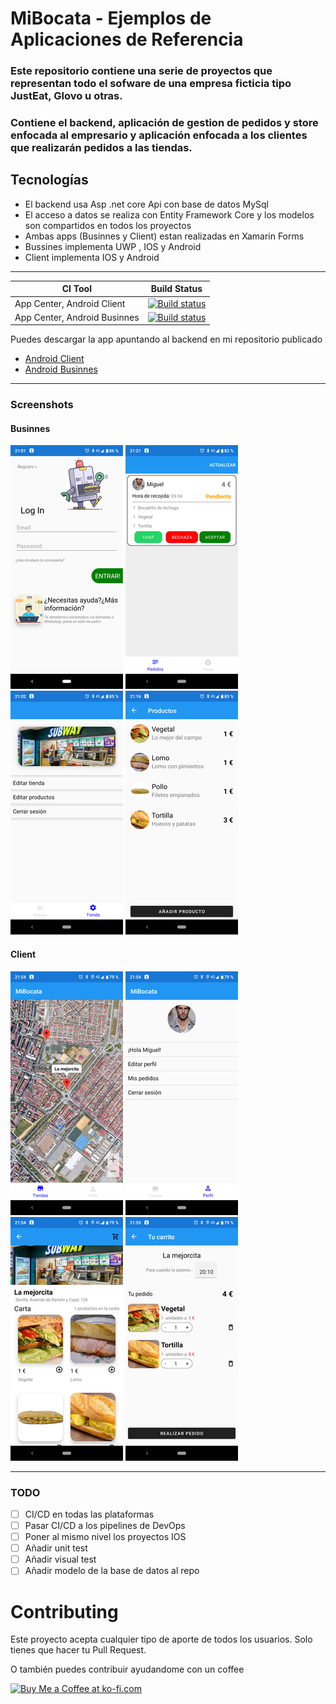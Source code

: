 # MiBocata - Ejemplos de Aplicaciones de Referencia

### Este repositorio contiene una serie de proyectos que representan todo el sofware de una empresa ficticia tipo JustEat, Glovo u otras.
### Contiene el backend, aplicación de gestion de pedidos y store enfocada al empresario y aplicación enfocada a los clientes que realizarán pedidos a las tiendas.

## Tecnologías
* El backend usa Asp .net core Api con base de datos MySql
* El acceso a datos se realiza con Entity Framework Core y los modelos son compartidos en todos los proyectos
* Ambas apps (Businnes y Client) estan realizadas en Xamarin Forms
* Bussines implementa UWP , IOS y Android
* Client implementa IOS y Android
------

|CI Tool                    |Build Status|
|---------------------------|---|
| App Center, Android Client    |  [![Build status](https://build.appcenter.ms/v0.1/apps/10197ac5-31b7-420c-8192-1c21b668a542/branches/master/badge)](https://appcenter.ms)|
| App Center, Android Businnes  | [![Build status](https://build.appcenter.ms/v0.1/apps/4111f84e-a2af-47b0-a910-6d3b202a37be/branches/master/badge)](https://appcenter.ms)  |

Puedes descargar la app apuntando al backend en mi repositorio publicado

* [Android Client](https://install.appcenter.ms/orgs/mibocata/apps/mibocata.android.client/distribution_groups/public)
* [Android Businnes](https://install.appcenter.ms/orgs/mibocata/apps/mibocata.android.busnnes/distribution_groups/public)

------

### Screenshots

#### Businnes
![Sign In](images/businnes/signin.png)
![Orders](images/businnes/orders.png)
![Store](images/businnes/store.png)
![Products](images/businnes/products.png)

#### Client
![Stores](images/client/stores.png)
![Profile](images/client/profile.png)
![Store](images/client/store.png)
![Cart](images/client/cart.png)

------

### TODO
- [ ] CI/CD en todas las plataformas
- [ ] Pasar CI/CD a los pipelines de DevOps
- [ ] Poner al mismo nivel los proyectos IOS
- [ ] Añadir unit test
- [ ] Añadir visual test
- [ ] Añadir modelo de la base de datos al repo

# Contributing
Este proyecto acepta cualquier tipo de aporte de todos los usuarios. Solo tienes que hacer tu Pull Request.

O también puedes contribuir ayudandome con un coffee

<a href='https://ko-fi.com/Y8Y41MNBQ' target='_blank'><img height='36' style='border:0px;height:36px;' src='https://cdn.ko-fi.com/cdn/kofi1.png?v=2' border='0' alt='Buy Me a Coffee at ko-fi.com' /></a>